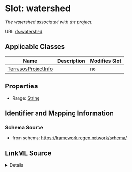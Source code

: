 

# Slot: watershed


_The watershed associated with the project._



URI: [rfs:watershed](https://framework.regen.network/schema/watershed)



<!-- no inheritance hierarchy -->





## Applicable Classes

| Name | Description | Modifies Slot |
| --- | --- | --- |
| [TerrasosProjectInfo](TerrasosProjectInfo.md) |  |  no  |







## Properties

* Range: [String](String.md)





## Identifier and Mapping Information







### Schema Source


* from schema: https://framework.regen.network/schema/




## LinkML Source

<details>
```yaml
name: watershed
description: The watershed associated with the project.
from_schema: https://framework.regen.network/schema/
rank: 1000
slot_uri: rfs:watershed
alias: watershed
domain_of:
- TerrasosProjectInfo
range: string

```
</details>
